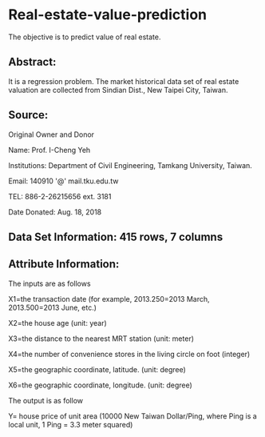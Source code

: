 # Real-estate-value-prediction
The objective is to predict value of real estate. 


## Abstract: 

It is a regression problem. The market historical data set of real estate valuation are collected from Sindian Dist., New Taipei City, Taiwan.

##  Source:
Original Owner and Donor

Name: Prof. I-Cheng Yeh

Institutions: Department of Civil Engineering, Tamkang University, Taiwan.

Email: 140910 '@' mail.tku.edu.tw

TEL: 886-2-26215656 ext. 3181

Date Donated: Aug. 18, 2018

## Data Set Information:  415 rows, 7 columns
 
## Attribute Information:

The inputs are as follows

X1=the transaction date (for example, 2013.250=2013 March, 2013.500=2013 June, etc.)

X2=the house age (unit: year)

X3=the distance to the nearest MRT station (unit: meter)

X4=the number of convenience stores in the living circle on foot (integer)

X5=the geographic coordinate, latitude. (unit: degree)

X6=the geographic coordinate, longitude. (unit: degree)

The output is as follow

Y= house price of unit area (10000 New Taiwan Dollar/Ping, where Ping is a local unit, 1 Ping = 3.3 meter squared)







